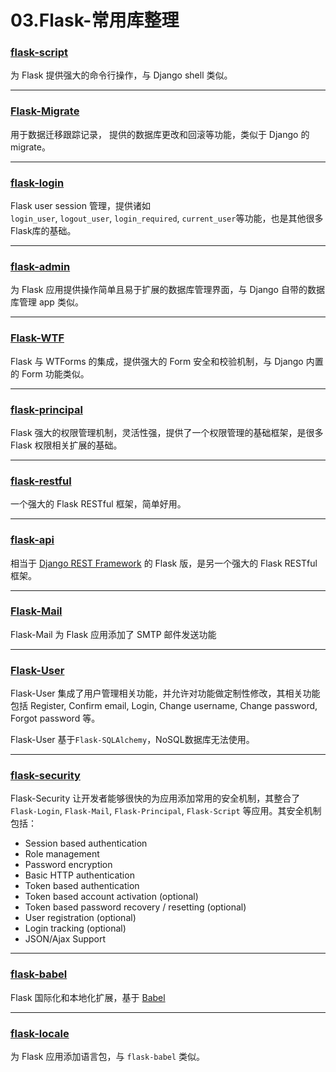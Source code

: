 # 03.Flask-常用库整理

### [flask-script](https://github.com/smurfix/flask-script)

为 Flask 提供强大的命令行操作，与 Django shell 类似。

---

### [Flask-Migrate](https://flask-migrate.readthedocs.io/en/latest/)

用于数据迁移跟踪记录， 提供的数据库更改和回滚等功能，类似于 Django 的 migrate。

---

### [flask-login](https://github.com/maxcountryman/flask-login)

Flask user session 管理，提供诸如`login_user`, `logout_user`, `login_required`, `current_user`等功能，也是其他很多Flask库的基础。

---

### [flask-admin](https://github.com/flask-admin/flask-admin)

为 Flask 应用提供操作简单且易于扩展的数据库管理界面，与 Django 自带的数据库管理 app 类似。

---

### [Flask-WTF](https://github.com/lepture/flask-wtf)

Flask 与 WTForms 的集成，提供强大的 Form 安全和校验机制，与
 Django 内置的 Form 功能类似。

---


### [flask-principal](https://github.com/mattupstate/flask-principal)

Flask 强大的权限管理机制，灵活性强，提供了一个权限管理的基础框架，是很多 Flask 权限相关扩展的基础。

---


### [flask-restful](https://github.com/flask-restful/flask-restful)

一个强大的 Flask RESTful 框架，简单好用。

---


### [flask-api](https://github.com/tomchristie/flask-api)

相当于 [Django REST Framework](https://github.com/tomchristie/django-rest-framework) 的 Flask 版，是另一个强大的 Flask RESTful 框架。

---


### [Flask-Mail](https://github.com/mattupstate/flask-mail)

Flask-Mail 为 Flask 应用添加了 SMTP 邮件发送功能

---


### [Flask-User](https://github.com/lingthio/Flask-User)

Flask-User 集成了用户管理相关功能，并允许对功能做定制性修改，其相关功能包括 Register, Confirm email, Login, Change username, Change password, Forgot password 等。

Flask-User 基于`Flask-SQLAlchemy`，NoSQL数据库无法使用。

---


### [flask-security](https://github.com/mattupstate/flask-security)

Flask-Security 让开发者能够很快的为应用添加常用的安全机制，其整合了 `Flask-Login`, `Flask-Mail`, `Flask-Principal`, `Flask-Script` 等应用。其安全机制包括：

*   Session based authentication
*   Role management
*   Password encryption
*   Basic HTTP authentication
*   Token based authentication
*   Token based account activation (optional)
*   Token based password recovery / resetting (optional)
*   User registration (optional)
*   Login tracking (optional)
*   JSON/Ajax Support

---


### [flask-babel](https://github.com/python-babel/flask-babel)

Flask 国际化和本地化扩展，基于 [Babel](http://babel.pocoo.org/en/latest/)

---


### [flask-locale](https://github.com/derkan/flask-locale)

为 Flask 应用添加语言包，与 `flask-babel` 类似。
